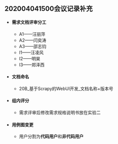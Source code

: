 ## 202004041500会议记录补充

- #### 需求文档评审分工

  - A1——汪丽萍
  - A2——闫奕涛
  - A3——邵志钧
  - I1——汪凌风
  - I2——明昊
  - I3——郑泽西

- #### 文档命名

  - 20B\_基于Scrapy的WebUI开发\_文档名称+版本号

- #### 组内评分

  - 需求评审后修改需求规格说明书放在实验二

- #### 用例图变更

  - 用户分割为**代码用户**和**非代码用户**

  